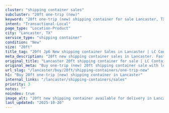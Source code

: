 ```yaml
---
cluster: "shipping container sales"
subcluster: "20ft one-trip (new)"
keyword: "20ft one-trip (new) shipping container for sale Lancaster, TX"
intent: "Transactional-Local"
page_type: "Location-Product"
city: "Lancaster, TX"
service_type: "shipping container"
condition: "New"
size: "20ft"
title_tag: "20ft Jp6 New shipping container Sales in Lancaster | LC Container"
meta_description: "20ft new shipping container sales in Lancaster. Fast delivery, competitive pricing. Serving shipping containers area. Quote ID: PEE. Call (214) 524-4168 for your free quote today."
original_title: "Lancaster 20ft shipping container for sale | LC Container"
original_meta: "Buy one-trip (new) 20ft shipping container sale with local delivery in Lancaster, TX. LC Container — local Since 2003. Request a fast quote today."
url_slug: "/lancaster/buy/20ft/shipping-containers/one-trip-new"
h1: "Buy 20ft one-trip (new) shipping container in Lancaster"
internal_links: "/lancaster/shipping-containers/sales"
priority: 3
notes: ""
noindex: true
image_alt: "20ft new shipping container available for delivery in Lancaster"
last_updated: "2025-10-20"
---
```


<!-- TODO: Add unique city/inventory copy, images, and internal links here. -->
